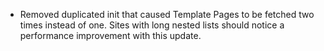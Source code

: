 - Removed duplicated init that caused Template Pages to be fetched two times instead of one.
  Sites with long nested lists should notice a performance improvement with this update.
